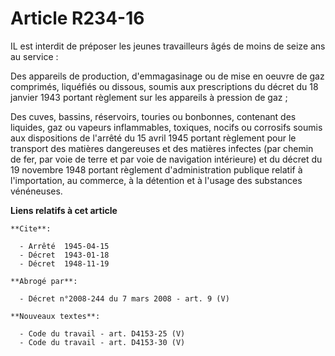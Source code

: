 # Article R234-16

IL est interdit de préposer les jeunes travailleurs âgés de moins de seize ans au service :

Des appareils de production, d'emmagasinage ou de mise en oeuvre de gaz comprimés, liquéfiés ou dissous, soumis aux
prescriptions du décret du 18 janvier 1943 portant règlement sur les appareils à pression de gaz ;

Des cuves, bassins, réservoirs, touries ou bonbonnes, contenant des liquides, gaz ou vapeurs inflammables, toxiques, nocifs
ou corrosifs soumis aux dispositions de l'arrêté du 15 avril 1945 portant règlement pour le transport des matières
dangereuses et des matières infectes (par chemin de fer, par voie de terre et par voie de navigation intérieure) et du décret
du 19 novembre 1948 portant règlement d'administration publique relatif à l'importation, au commerce, à la détention et à
l'usage des substances vénéneuses.

**Liens relatifs à cet article**

	**Cite**:

	  - Arrêté  1945-04-15
	  - Décret  1943-01-18
	  - Décret  1948-11-19

	**Abrogé par**:

	  - Décret n°2008-244 du 7 mars 2008 - art. 9 (V)

	**Nouveaux textes**:

	  - Code du travail - art. D4153-25 (V)
	  - Code du travail - art. D4153-30 (V)
